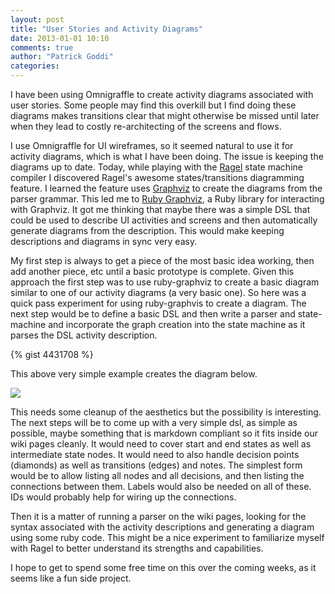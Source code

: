 ```yaml
---
layout: post
title: "User Stories and Activity Diagrams"
date: 2013-01-01 10:10
comments: true
author: "Patrick Goddi"
categories: 
---
```

I have been using Omnigraffle to create activity diagrams associated with user stories. Some people may find this overkill but I find doing these diagrams makes transitions clear that might otherwise be missed until later when they lead to costly re-architecting of the screens and flows.

I use Omnigraffle for UI wireframes, so it seemed natural to use it for activity diagrams, which is what I have been doing.  The issue is keeping the diagrams up to date.  Today, while playing with the [Ragel](http://www.complang.org/ragel/) state machine compiler I discovered Ragel's awesome states/transitions diagramming feature. I learned the feature uses [Graphviz](http://www.graphviz.org/) to create the diagrams from the parser grammar.  This led me to [Ruby Graphviz](https://github.com/glejeune/Ruby-Graphviz/), a Ruby library for interacting with Graphviz. It got me thinking that maybe there was a simple DSL that could be used to describe UI activities and screens and then automatically generate diagrams from the description. This would make keeping descriptions and diagrams in sync very easy. 

My first step is always to get a piece of the most basic idea working, then add another piece, etc until a basic prototype is complete. Given this approach the first step was to use ruby-graphviz to create a basic diagram similar to one of our activity diagrams (a very basic one). So here was a quick pass experiment for using ruby-graphvis to create a diagram. The next step would be to define a basic DSL and then write a parser and state-machine and incorporate the graph creation into the state machine as it parses the DSL activity description.

{% gist 4431708 %}

This above very simple example creates the diagram below.

![](http://media.tumblr.com/61f780009a654f9724bcd4a9c703d9b4/tumblr_inline_mfz8syDgFP1qz562v.png)

This needs some cleanup of the aesthetics but the possibility is interesting. The next steps will be to come up with a very simple dsl, as simple as possible, maybe something that is markdown compliant so it fits inside our wiki pages cleanly. It would need to cover start and end states as well as intermediate state nodes. It would need to also handle decision points (diamonds) as well as transitions (edges) and notes. The simplest form would be to allow listing all nodes and all decisions, and then listing the connections between them. Labels would also be needed on all of these. IDs would probably help for wiring up the connections.

Then it is a matter of running a parser on the wiki pages, looking for the syntax associated with the activity descriptions and generating a diagram using some ruby code. This might be a nice experiment to familiarize myself with Ragel to better understand its strengths and capabilities. 

I hope to get to spend some free time on this over the coming weeks, as it seems like a fun side project.
